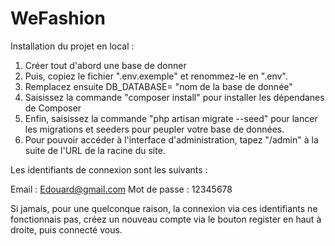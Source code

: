 # WeFashion

Installation du projet en local :

1. Créer tout d'abord une base de donner 
2. Puis, copiez le fichier ".env.exemple" et renommez-le en ".env".
3. Remplacez ensuite DB_DATABASE= "nom de la base de donnée"
4. Saisissez la commande "composer install" pour installer les dépendanes de Composer
5. Enfin, saisissez la commande "php artisan migrate --seed" pour lancer les migrations et seeders pour peupler votre base de données.
6. Pour pouvoir accéder à l'interface d'administration, tapez "/admin" à la suite de l'URL de la racine du site. 

Les identifiants de connexion sont les suivants :

Email : Edouard@gmail.com
Mot de passe : 12345678

Si jamais, pour une quelconque raison, la connexion via ces identifiants ne fonctionnais pas, créez un nouveau compte via le bouton register en haut à droite, puis connecté vous.
